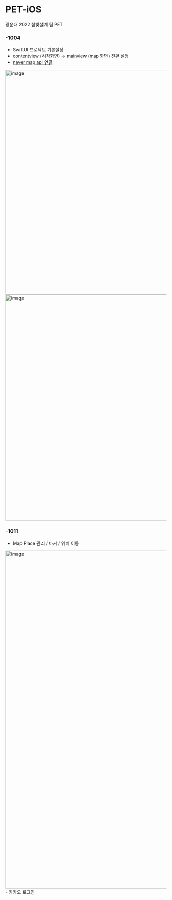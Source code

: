 # PET-iOS
광운대 2022 참빛설계 팀 PET


### -1004
- SwiftUI 프로젝트 기본설정
- contentview (시작화면) -> mainview (map 화면) 전환 설정
- [ naver map api 연결 ](https://hip-armchair-a2c.notion.site/Frontend-ios-9fdc3ff85da64bbc8273daa280c1de52)

<img width="703" alt="image" src="https://user-images.githubusercontent.com/73420533/193801128-286cc488-056d-490c-990c-f9e715cbd977.png">

<img width="706" alt="image" src="https://user-images.githubusercontent.com/73420533/193801071-a0a9f32e-2791-4857-bbab-7c82ad7562ca.png">

### -1011
- Map Place 관리 / 마커 / 위치 이동
<img width="1056" alt="image" src="https://user-images.githubusercontent.com/73420533/195077768-e900868b-38a5-449d-827e-cd82e732e161.png">
- 카카오 로그인



